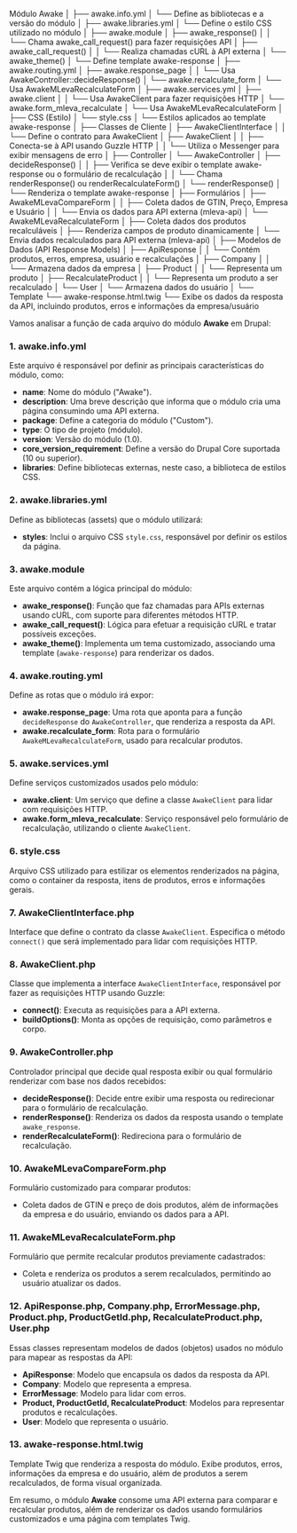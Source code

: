 Módulo Awake
│
├── awake.info.yml
│   └── Define as bibliotecas e a versão do módulo
│
├── awake.libraries.yml
│   └── Define o estilo CSS utilizado no módulo
│
├── awake.module
│   ├── awake_response() 
│   │   └── Chama awake_call_request() para fazer requisições API
│   ├── awake_call_request() 
│   │   └── Realiza chamadas cURL à API externa
│   └── awake_theme() 
│       └── Define template awake-response
│
├── awake.routing.yml
│   ├── awake.response_page 
│   │   └── Usa AwakeController::decideResponse()
│   └── awake.recalculate_form 
│       └── Usa AwakeMLevaRecalculateForm
│
├── awake.services.yml
│   ├── awake.client 
│   │   └── Usa AwakeClient para fazer requisições HTTP
│   └── awake.form_mleva_recalculate 
│       └── Usa AwakeMLevaRecalculateForm
│
├── CSS (Estilo)
│   └── style.css 
│       └── Estilos aplicados ao template awake-response
│
├── Classes de Cliente
│   ├── AwakeClientInterface 
│   │   └── Define o contrato para AwakeClient
│   ├── AwakeClient 
│   │   ├── Conecta-se à API usando Guzzle HTTP
│   │   └── Utiliza o Messenger para exibir mensagens de erro
│
├── Controller
│   └── AwakeController
│       ├── decideResponse() 
│       │   ├── Verifica se deve exibir o template awake-response ou o formulário de recalculação
│       │   └── Chama renderResponse() ou renderRecalculateForm()
│       └── renderResponse() 
│           └── Renderiza o template awake-response
│
├── Formulários
│   ├── AwakeMLevaCompareForm 
│   │   ├── Coleta dados de GTIN, Preço, Empresa e Usuário
│   │   └── Envia os dados para API externa (mleva-api)
│   └── AwakeMLevaRecalculateForm 
│       ├── Coleta dados dos produtos recalculáveis
│       ├── Renderiza campos de produto dinamicamente
│       └── Envia dados recalculados para API externa (mleva-api)
│
├── Modelos de Dados (API Response Models)
│   ├── ApiResponse 
│   │   └── Contém produtos, erros, empresa, usuário e recalculações
│   ├── Company 
│   │   └── Armazena dados da empresa
│   ├── Product 
│   │   └── Representa um produto
│   ├── RecalculateProduct 
│   │   └── Representa um produto a ser recalculado
│   └── User 
│       └── Armazena dados do usuário
│
└── Template
    └── awake-response.html.twig 
        └── Exibe os dados da resposta da API, incluindo produtos, erros e informações da empresa/usuário


Vamos analisar a função de cada arquivo do módulo **Awake** em Drupal:

### 1. **awake.info.yml**
Este arquivo é responsável por definir as principais características do módulo, como:
- **name**: Nome do módulo ("Awake").
- **description**: Uma breve descrição que informa que o módulo cria uma página consumindo uma API externa.
- **package**: Define a categoria do módulo ("Custom").
- **type**: O tipo de projeto (módulo).
- **version**: Versão do módulo (1.0).
- **core_version_requirement**: Define a versão do Drupal Core suportada (10 ou superior).
- **libraries**: Define bibliotecas externas, neste caso, a biblioteca de estilos CSS.

### 2. **awake.libraries.yml**
Define as bibliotecas (assets) que o módulo utilizará:
- **styles**: Inclui o arquivo CSS `style.css`, responsável por definir os estilos da página.

### 3. **awake.module**
Este arquivo contém a lógica principal do módulo:
- **awake_response()**: Função que faz chamadas para APIs externas usando cURL, com suporte para diferentes métodos HTTP.
- **awake_call_request()**: Lógica para efetuar a requisição cURL e tratar possíveis exceções.
- **awake_theme()**: Implementa um tema customizado, associando uma template (`awake-response`) para renderizar os dados.

### 4. **awake.routing.yml**
Define as rotas que o módulo irá expor:
- **awake.response_page**: Uma rota que aponta para a função `decideResponse` do `AwakeController`, que renderiza a resposta da API.
- **awake.recalculate_form**: Rota para o formulário `AwakeMLevaRecalculateForm`, usado para recalcular produtos.

### 5. **awake.services.yml**
Define serviços customizados usados pelo módulo:
- **awake.client**: Um serviço que define a classe `AwakeClient` para lidar com requisições HTTP.
- **awake.form_mleva_recalculate**: Serviço responsável pelo formulário de recalculação, utilizando o cliente `AwakeClient`.

### 6. **style.css**
Arquivo CSS utilizado para estilizar os elementos renderizados na página, como o container da resposta, itens de produtos, erros e informações gerais.

### 7. **AwakeClientInterface.php**
Interface que define o contrato da classe `AwakeClient`. Especifica o método `connect()` que será implementado para lidar com requisições HTTP.

### 8. **AwakeClient.php**
Classe que implementa a interface `AwakeClientInterface`, responsável por fazer as requisições HTTP usando Guzzle:
- **connect()**: Executa as requisições para a API externa.
- **buildOptions()**: Monta as opções de requisição, como parâmetros e corpo.

### 9. **AwakeController.php**
Controlador principal que decide qual resposta exibir ou qual formulário renderizar com base nos dados recebidos:
- **decideResponse()**: Decide entre exibir uma resposta ou redirecionar para o formulário de recalculação.
- **renderResponse()**: Renderiza os dados da resposta usando o template `awake_response`.
- **renderRecalculateForm()**: Redireciona para o formulário de recalculação.

### 10. **AwakeMLevaCompareForm.php**
Formulário customizado para comparar produtos:
- Coleta dados de GTIN e preço de dois produtos, além de informações da empresa e do usuário, enviando os dados para a API.

### 11. **AwakeMLevaRecalculateForm.php**
Formulário que permite recalcular produtos previamente cadastrados:
- Coleta e renderiza os produtos a serem recalculados, permitindo ao usuário atualizar os dados.

### 12. **ApiResponse.php, Company.php, ErrorMessage.php, Product.php, ProductGetId.php, RecalculateProduct.php, User.php**
Essas classes representam modelos de dados (objetos) usados no módulo para mapear as respostas da API:
- **ApiResponse**: Modelo que encapsula os dados da resposta da API.
- **Company**: Modelo que representa a empresa.
- **ErrorMessage**: Modelo para lidar com erros.
- **Product, ProductGetId, RecalculateProduct**: Modelos para representar produtos e recalculações.
- **User**: Modelo que representa o usuário.

### 13. **awake-response.html.twig**
Template Twig que renderiza a resposta do módulo. Exibe produtos, erros, informações da empresa e do usuário, além de produtos a serem recalculados, de forma visual organizada.

Em resumo, o módulo **Awake** consome uma API externa para comparar e recalcular produtos, além de renderizar os dados usando formulários customizados e uma página com templates Twig.